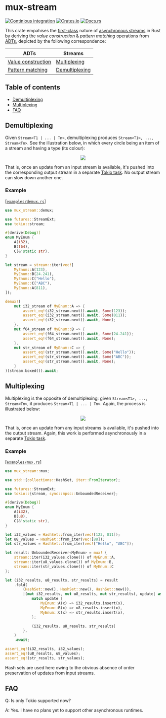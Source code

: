 # mux-stream
[![Continious integration](https://github.com/Hirrolot/mux-stream/workflows/Rust/badge.svg)](https://github.com/Hirrolot/mux-stream/actions)
[![Crates.io](https://img.shields.io/badge/crates.io-v0.1.0-orange.svg)](https://crates.io/crates/mux-stream)
[![Docs.rs](https://img.shields.io/badge/docs.rs-v0.1.0-blue.svg)](https://docs.rs/mux-stream)

This crate empahises the [first-class] nature of [asynchronous streams] in Rust by deriving the _value construction_ & _pattern matching_ operations from [ADTs], depicted by the following correspondence:

| ADTs | Streams |
|----------|----------|
| [Value construction] | [Multiplexing] |
| [Pattern matching] | [Demultiplexing] |

[first-class]: https://en.wikipedia.org/wiki/First-class_citizen
[asynchronous streams]: https://docs.rs/futures/latest/futures/stream/index.html
[ADTs]: https://en.wikipedia.org/wiki/Algebraic_data_type

[Value construction]: https://en.wikipedia.org/wiki/Algebraic_data_type
[Multiplexing]: https://en.wikipedia.org/wiki/Multiplexing
[Pattern matching]: https://en.wikipedia.org/wiki/Pattern_matching
[Demultiplexing]: https://en.wikipedia.org/wiki/Multiplexer#Digital_demultiplexers

## Table of contents

 - [Demultiplexing](#demultiplexing)
 - [Multiplexing](#multiplexing)
 - [FAQ](#faq)

## Demultiplexing

Given `Stream<T1 | ... | Tn>`, demultiplexing produces `Stream<T1>, ..., Stream<Tn>`. See the illustration below, in which every circle being an item of a stream and having a type (its colour):

<div align="center">
    <img src="https://raw.githubusercontent.com/Hirrolot/mux-stream/master/images/DEMUX.png" />
</div>

That is, once an update from an input stream is available, it's pushed into the corresponding output stream in a separate [Tokio task]. No output stream can slow down another one.

[Tokio task]: https://docs.rs/tokio/0.2.22/tokio/task/index.html

### Example

[[`examples/demux.rs`](examples/demux.rs)]
```rust
use mux_stream::demux;

use futures::StreamExt;
use tokio::stream;

#[derive(Debug)]
enum MyEnum {
    A(i32),
    B(f64),
    C(&'static str),
}

let stream = stream::iter(vec![
    MyEnum::A(123),
    MyEnum::B(24.241),
    MyEnum::C("Hello"),
    MyEnum::C("ABC"),
    MyEnum::A(811),
]);

demux!(
    mut i32_stream of MyEnum::A => {
        assert_eq!(i32_stream.next().await, Some(123));
        assert_eq!(i32_stream.next().await, Some(811));
        assert_eq!(i32_stream.next().await, None);
    },
    mut f64_stream of MyEnum::B => {
        assert_eq!(f64_stream.next().await, Some(24.241));
        assert_eq!(f64_stream.next().await, None);
    },
    mut str_stream of MyEnum::C => {
        assert_eq!(str_stream.next().await, Some("Hello"));
        assert_eq!(str_stream.next().await, Some("ABC"));
        assert_eq!(str_stream.next().await, None);
    }
)(stream.boxed()).await;
```

## Multiplexing

Multiplexing is the opposite of demultiplexing: given `Stream<T1>, ..., Stream<Tn>`, it produces `Stream<T1 | ... | Tn>`. Again, the process is illustrated below:

<div align="center">
    <img src="https://raw.githubusercontent.com/Hirrolot/mux-stream/master/images/MUX.png" />
</div>

That is, once an update from any input streams is available, it's pushed into the output stream. Again, this work is performed asynchronously in a separate [Tokio task].

### Example

[[`examples/mux.rs`](examples/mux.rs)]
```rust
use mux_stream::mux;

use std::{collections::HashSet, iter::FromIterator};

use futures::StreamExt;
use tokio::{stream, sync::mpsc::UnboundedReceiver};

#[derive(Debug)]
enum MyEnum {
    A(i32),
    B(u8),
    C(&'static str),
}

let i32_values = HashSet::from_iter(vec![123, 811]);
let u8_values = HashSet::from_iter(vec![88]);
let str_values = HashSet::from_iter(vec!["Hello", "ABC"]);

let result: UnboundedReceiver<MyEnum> = mux! {
    stream::iter(i32_values.clone()) of MyEnum::A,
    stream::iter(u8_values.clone()) of MyEnum::B,
    stream::iter(str_values.clone()) of MyEnum::C
};

let (i32_results, u8_results, str_results) = result
    .fold(
        (HashSet::new(), HashSet::new(), HashSet::new()),
        |(mut i32_results, mut u8_results, mut str_results), update| async move {
            match update {
                MyEnum::A(x) => i32_results.insert(x),
                MyEnum::B(x) => u8_results.insert(x),
                MyEnum::C(x) => str_results.insert(x),
            };

            (i32_results, u8_results, str_results)
        },
    )
    .await;

assert_eq!(i32_results, i32_values);
assert_eq!(u8_results, u8_values);
assert_eq!(str_results, str_values);
```

Hash sets are used here owing to the obvious absence of order preservation of updates from input streams.

## FAQ

Q: Is only Tokio supported now?

A: Yes. I have no plans yet to support other asynchronous runtimes.
